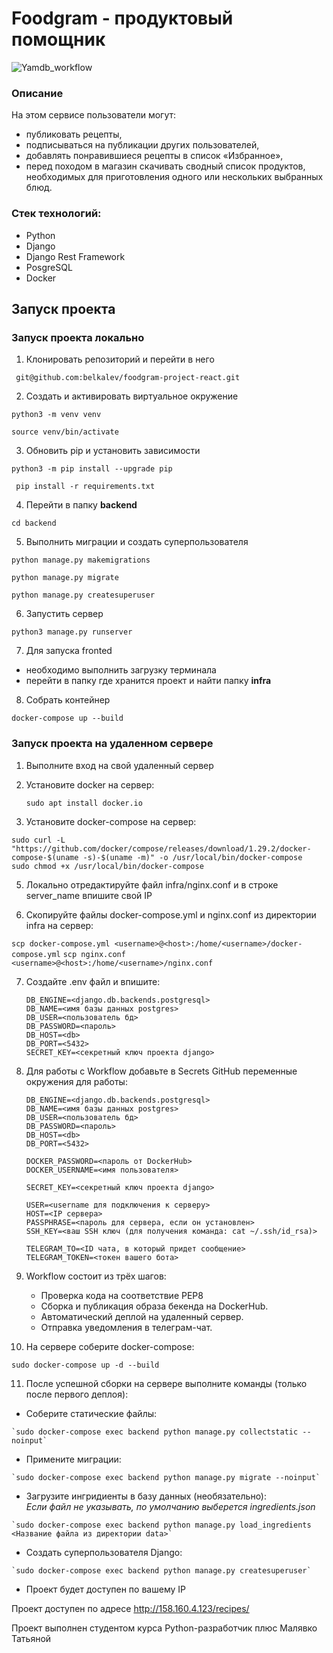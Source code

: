 
#  Foodgram - продуктовый помощник
![Yamdb_workflow](https://github.com/belkalev/yamdb_final/actions/workflows/yamdb_workflow.yml/badge.svg)

### Описание

На этом сервисе пользователи могут: 
- публиковать рецепты,
- подписываться на публикации других пользователей,
- добавлять понравившиеся рецепты в список «Избранное», 
- перед походом в магазин скачивать сводный список продуктов, необходимых для приготовления одного или нескольких выбранных блюд.

### Стек технологий:

-   Python
-   Django
-   Django Rest Framework
-   PosgreSQL
-   Docker


## Запуск проекта

### Запуск проекта локально
 
 1. Клонировать репозиторий и перейти в него

` git@github.com:belkalev/foodgram-project-react.git`

2. Создать и активировать виртуальное окружение

`python3 -m venv venv`

`source venv/bin/activate `

3. Обновить pip и установить зависимости

` python3 -m pip install --upgrade pip `

` pip install -r requirements.txt`

4.  Перейти в папку **backend** 

`сd backend`

5.  Выполнить миграции и создать суперпользователя

`python manage.py makemigrations`

`python manage.py migrate`

`python manage.py createsuperuser`

6. Запустить сервер

`python3 manage.py runserver`

7. Для запуска fronted 
- необходимо выполнить загрузку терминала 
- перейти в папку где хранится проект и найти папку **infra**

8. Собрать контейнер

`docker-compose up --build`

### Запуск проекта на удаленном сервере
1. Выполните вход на свой удаленный сервер
    
2. Установите docker на сервер:

    `sudo apt install docker.io `

4. Установите docker-compose на сервер:
```
sudo curl -L "https://github.com/docker/compose/releases/download/1.29.2/docker-compose-$(uname -s)-$(uname -m)" -o /usr/local/bin/docker-compose
sudo chmod +x /usr/local/bin/docker-compose
```

5. Локально отредактируйте файл infra/nginx.conf и в строке server_name впишите свой IP

6. Скопируйте файлы docker-compose.yml и nginx.conf из директории infra на сервер:

`scp docker-compose.yml <username>@<host>:/home/<username>/docker-compose.yml`
`scp nginx.conf <username>@<host>:/home/<username>/nginx.conf`

7. Cоздайте .env файл и впишите:
    ```
    DB_ENGINE=<django.db.backends.postgresql>
    DB_NAME=<имя базы данных postgres>
    DB_USER=<пользователь бд>
    DB_PASSWORD=<пароль>
    DB_HOST=<db>
    DB_PORT=<5432>
    SECRET_KEY=<секретный ключ проекта django>
    ```
    
8. Для работы с Workflow добавьте в Secrets GitHub переменные окружения для работы:
    ```
    DB_ENGINE=<django.db.backends.postgresql>
    DB_NAME=<имя базы данных postgres>
    DB_USER=<пользователь бд>
    DB_PASSWORD=<пароль>
    DB_HOST=<db>
    DB_PORT=<5432>
    
    DOCKER_PASSWORD=<пароль от DockerHub>
    DOCKER_USERNAME=<имя пользователя>
    
    SECRET_KEY=<секретный ключ проекта django>
    
    USER=<username для подключения к серверу>
    HOST=<IP сервера>
    PASSPHRASE=<пароль для сервера, если он установлен>
    SSH_KEY=<ваш SSH ключ (для получения команда: cat ~/.ssh/id_rsa)>
    
    TELEGRAM_TO=<ID чата, в который придет сообщение>
    TELEGRAM_TOKEN=<токен вашего бота>
    ```
    
9.  Workflow состоит из трёх шагов:
    
    -   Проверка кода на соответствие PEP8
    -   Сборка и публикация образа бекенда на DockerHub.
    -   Автоматический деплой на удаленный сервер.
    -   Отправка уведомления в телеграм-чат.
 
10. На сервере соберите docker-compose:
 
`sudo docker-compose up -d --build`

11. После успешной сборки на сервере выполните команды (только после первого деплоя):
    
  -   Соберите статические файлы:
  
    `sudo docker-compose exec backend python manage.py collectstatic --noinput`
    
   - Примените миграции:
    
    `sudo docker-compose exec backend python manage.py migrate --noinput`
    
   -   Загрузите ингридиенты в базу данных (необязательно):  
        _Если файл не указывать, по умолчанию выберется ingredients.json_
        
    `sudo docker-compose exec backend python manage.py load_ingredients <Название файла из директории data>`
    
   -   Создать суперпользователя Django:
 
    `sudo docker-compose exec backend python manage.py createsuperuser`
    
   -   Проект будет доступен по вашему IP


Проект доступен по адресе http://158.160.4.123/recipes/

Проект выполнен студентом курса Python-разработчик плюс Малявко  
                 Татьяной
